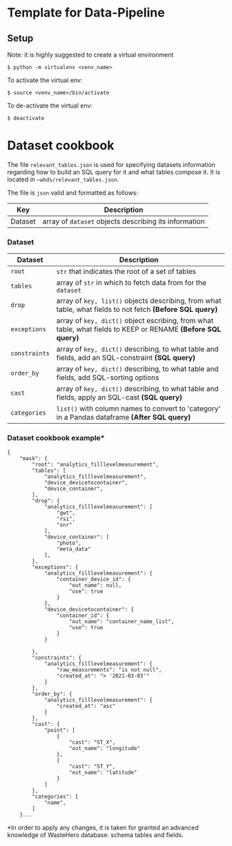 # Template for Data-Pipeline

    
## Setup 

Note: it is highly suggested to create a virtual environment

```
$ python -m virtualenv <venv_name>
```

To activate the virtual env:
```
$ source <venv_name>/bin/activate
```
To de-activate the virtual env:
```
$ deactivate
```

# Dataset cookbook

The file `relevant_tables.json` is used for specifying datasets information regarding how to build an SQL query for it and what tables compose it. It is located in `~whds/relevant_tables.json`. 

The file is `json` valid and formatted as follows:

| Key | Description |
|-----|-------------|
| Dataset | array of `dataset` objects describing its information |

### Dataset

| Dataset | Description |
|-----|-------------|
| `root` | `str` that indicates the root of a set of tables |
| `tables` | array of `str` in which to fetch data from for the `dataset` |
| `drop` | array of `key, list()` objects describing, from what table, what fields to not fetch **(Before SQL query)** |
| `exceptions` | array of `key, dict()` object escribing, from what table, what fields to KEEP or RENAME **(Before SQL query)**|
| `constraints` | array of `key, dict()` describing, to what table and fields, add an SQL-constraint **(SQL query)** |
| `order_by` | array of `key, dict()` describing, to what table and fields, add SQL-sorting options |
| `cast` | array of `key, dict()` describing, to what table and fields, apply an SQL-cast **(SQL query)** |
| `categories` | `list()` with column names to convert to 'category' in a Pandas dataframe **(After SQL query)** |


### Dataset cookbook example*

```
{
    "mask": {
        "root": "analytics_filllevelmeasurement",
        "tables": [
            "analytics_filllevelmeasurement",
            "device_devicetocontainer",
            "device_container",
        ],
        "drop": {
            "analytics_filllevelmeasurement": [
                "gwt",
                "rsi",
                "snr"
            ],
            "device_container": [
                "photo",
                "meta_data"
            ],
        },
        "exceptions": {
            "analytics_filllevelmeasurement": {
                "container_device_id": {
                    "out_name": null,
                    "use": true
                }
            },
            "device_devicetocontainer": {
                "container_id": {
                    "out_name": "container_name_list",
                    "use": true
                }
            }

        },
        "constraints": {
            "analytics_filllevelmeasurement": {
                "raw_measurements": "is not null",
                "created_at": "> '2021-03-03'"
            }
        },
        "order_by": {
            "analytics_filllevelmeasurement": {
                "created_at": "asc"
            }
        },
        "cast": {
            "point": [
                {
                    "cast": "ST_X",
                    "out_name": "longitude"
                },
                {
                    "cast": "ST_Y",
                    "out_name": "latitude"
                }
            ]
        },
        "categories": [
            "name",
        ]
    }...
```

*In order to apply any changes, it is taken for granted an advanced knowledge of WasteHero database: schema tables and fields.